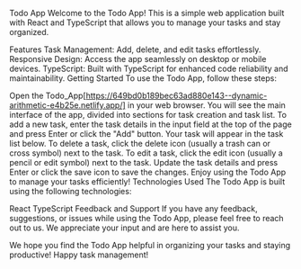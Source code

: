 Todo App
Welcome to the Todo App! This is a simple web application built with React and TypeScript that allows you to manage your tasks and stay organized.

Features
Task Management: Add, delete, and edit tasks effortlessly.
Responsive Design: Access the app seamlessly on desktop or mobile devices.
TypeScript: Built with TypeScript for enhanced code reliability and maintainability.
Getting Started
To use the Todo App, follow these steps:

Open the Todo_App[https://649bd0b189bec63ad880e143--dynamic-arithmetic-e4b25e.netlify.app/] in your web browser.
You will see the main interface of the app, divided into sections for task creation and task list.
To add a new task, enter the task details in the input field at the top of the page and press Enter or click the "Add" button.
Your task will appear in the task list below.
To delete a task, click the delete icon (usually a trash can or cross symbol) next to the task.
To edit a task, click the edit icon (usually a pencil or edit symbol) next to the task. Update the task details and press Enter or click the save icon to save the changes.
Enjoy using the Todo App to manage your tasks efficiently!
Technologies Used
The Todo App is built using the following technologies:

React
TypeScript
Feedback and Support
If you have any feedback, suggestions, or issues while using the Todo App, please feel free to reach out to us. We appreciate your input and are here to assist you.

We hope you find the Todo App helpful in organizing your tasks and staying productive! Happy task management!